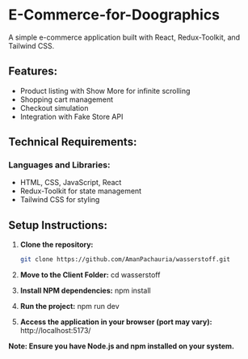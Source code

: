 # E-Commerce-for-Doographics

A simple e-commerce application built with React, Redux-Toolkit, and Tailwind CSS.

## Features:

- Product listing with Show More for infinite scrolling
- Shopping cart management
- Checkout simulation
- Integration with Fake Store API

## Technical Requirements:

### Languages and Libraries:

- HTML, CSS, JavaScript, React
- Redux-Toolkit for state management
- Tailwind CSS for styling

## Setup Instructions:

1. **Clone the repository:**
   ```bash
   git clone https://github.com/AmanPachauria/wasserstoff.git

2. **Move to the Client Folder:**
   cd wasserstoff

3. **Install NPM dependencies:**
   npm install

4. **Run the project:**
   npm run dev

5. **Access the application in your browser (port may vary):**
   http://localhost:5173/

**Note: Ensure you have Node.js and npm installed on your system.**
   

